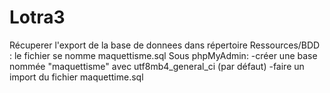 # Lotra3
Récuperer l'export de la base de donnees dans répertoire Ressources/BDD  :  le fichier se nomme maquettisme.sql
Sous phpMyAdmin:
    -créer une base nommée "maquettisme" avec utf8mb4_general_ci (par défaut)
    -faire un import du fichier maquettime.sql




